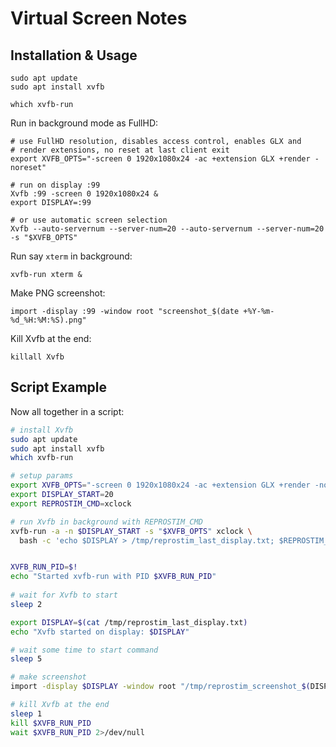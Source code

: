 # Virtual Screen Notes

## Installation & Usage

```shell
sudo apt update
sudo apt install xvfb

which xvfb-run
```

Run in background mode as FullHD:
```shell
# use FullHD resolution, disables access control, enables GLX and 
# render extensions, no reset at last client exit
export XVFB_OPTS="-screen 0 1920x1080x24 -ac +extension GLX +render -noreset"

# run on display :99
Xvfb :99 -screen 0 1920x1080x24 &
export DISPLAY=:99

# or use automatic screen selection
Xvfb --auto-servernum --server-num=20 --auto-servernum --server-num=20 -s "$XVFB_OPTS"

```
Run say `xterm` in background:
```shell
xvfb-run xterm &
```

Make PNG screenshot:
```shell
import -display :99 -window root "screenshot_$(date +%Y-%m-%d_%H:%M:%S).png"
```

Kill Xvfb at the end:
```shell
killall Xvfb
```

## Script Example

Now all together in a script:
```bash
# install Xvfb
sudo apt update
sudo apt install xvfb
which xvfb-run

# setup params
export XVFB_OPTS="-screen 0 1920x1080x24 -ac +extension GLX +render -noreset"
export DISPLAY_START=20
export REPROSTIM_CMD=xclock

# run Xvfb in background with REPROSTIM_CMD
xvfb-run -a -n $DISPLAY_START -s "$XVFB_OPTS" xclock \
  bash -c 'echo $DISPLAY > /tmp/reprostim_last_display.txt; $REPROSTIM_CMD' &


XVFB_RUN_PID=$!
echo "Started xvfb-run with PID $XVFB_RUN_PID"
  
# wait for Xvfb to start
sleep 2

export DISPLAY=$(cat /tmp/reprostim_last_display.txt)
echo "Xvfb started on display: $DISPLAY"

# wait some time to start command
sleep 5

# make screenshot
import -display $DISPLAY -window root "/tmp/reprostim_screenshot_$(DISPLAY)_$(date +%Y-%m-%d_%H:%M:%S).png"

# kill Xvfb at the end
sleep 1
kill $XVFB_RUN_PID
wait $XVFB_RUN_PID 2>/dev/null
```





